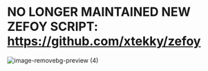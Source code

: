 # NO LONGER MAINTAINED NEW ZEFOY SCRIPT: https://github.com/xtekky/zefoy


![image-removebg-preview (4)](https://user-images.githubusercontent.com/98614666/153665544-b0e21c21-b7cb-4e02-b5f6-5c7c468914c7.png)

